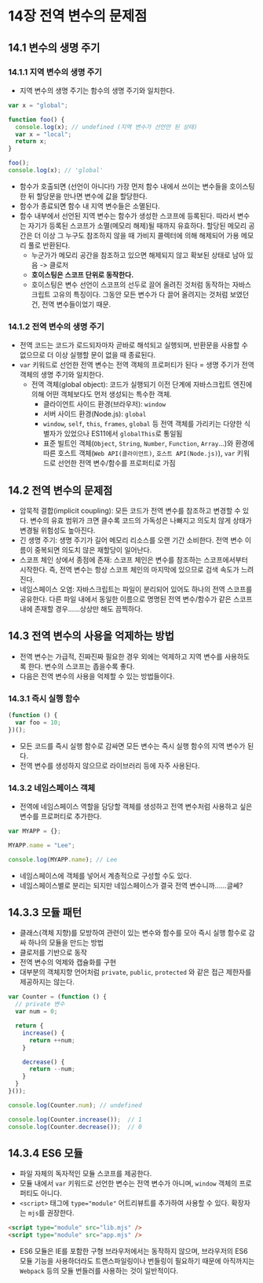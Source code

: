 # 14장 전역 변수의 문제점

## 14.1 변수의 생명 주기

### 14.1.1 지역 변수의 생명 주기

- 지역 변수의 생명 주기는 함수의 생명 주기와 일치한다.

```javascript
var x = "global";

function foo() {
  console.log(x); // undefined (지역 변수가 선언만 된 상태)
  var x = "local";
  return x;
}

foo();
console.log(x); // 'global'
```

- 함수가 호출되면 (선언이 아니다!) 가장 먼저 함수 내에서 쓰이는 변수들을 호이스팅한 뒤 할당문을 만나면 변수에 값을 할당한다.
- 함수가 종료되면 함수 내 지역 변수들은 소멸된다.
- 함수 내부에서 선언된 지역 변수는 함수가 생성한 스코프에 등록된다. 따라서 변수는 자기가 등록된 스코프가 소멸(메모리 해제)될 때까지 유효하다. 할당된 메모리 공간은 더 이상 그 누구도 참조하지 않을 때 가비지 콜렉터에 의해 해제되어 가용 메모리 풀로 반환된다.
  - 누군가가 메모리 공간을 참조하고 있으면 해제되지 않고 확보된 상태로 남아 있음 -> 클로저
  - **호이스팅은 스코프 단위로 동작한다.**
  - 호이스팅은 변수 선언이 스코프의 선두로 끌어 올려진 것처럼 동작하는 자바스크립트 고유의 특징이다. 그동안 모든 변수가 다 끌어 올려지는 것처럼 보였던 건, 전역 변수들이었기 때문.

### 14.1.2 전역 변수의 생명 주기

- 전역 코드는 코드가 로드되자마자 곧바로 해석되고 실행되며, 반환문을 사용할 수 없으므로 더 이상 실행할 문이 없을 때 종료된다.
- `var` 키워드로 선언한 전역 변수는 전역 객체의 프로퍼티가 된다 = 생명 주기가 전역 객체의 생명 주기와 일치한다.
  - 전역 객체(global object): 코드가 실행되기 이전 단계에 자바스크립트 엔진에 의해 어떤 객체보다도 먼저 생성되는 특수한 객체.
    - 클라이언트 사이드 환경(브라우저): `window`
    - 서버 사이드 환경(Node.js): `global`
    - `window`, `self`, `this`, `frames`, `global` 등 전역 객체를 가리키는 다양한 식별자가 있었으나 ES11에서 `globalThis`로 통일됨
    - 표준 빌트인 객체(`Object`, `String`, `Number`, `Function`, `Array`...)와 환경에 따른 호스트 객체(`Web API(클라이언트)`, `호스트 API(Node.js)`), `var` 키워드로 선언한 전역 변수/함수를 프로퍼티로 가짐

## 14.2 전역 변수의 문제점

- 암묵적 결합(implicit coupling): 모든 코드가 전역 변수를 참조하고 변경할 수 있다. 변수의 유효 범위가 크면 클수록 코드의 가독성은 나빠지고 의도치 않게 상태가 변경될 위험성도 높아진다.
- 긴 생명 주기: 생명 주기가 길어 메모리 리소스를 오랜 기간 소비한다. 전역 변수 이름이 중복되면 의도치 않은 재할당이 일어난다.
- 스코프 체인 상에서 종점에 존재: 스코프 체인은 변수를 참조하는 스코프에서부터 시작한다. 즉, 전역 변수는 항상 스코프 체인의 마지막에 있으므로 검색 속도가 느려진다.
- 네임스페이스 오염: 자바스크립트는 파일이 분리되어 있어도 하나의 전역 스코프를 공유한다. 다른 파일 내에서 동일한 이름으로 명명된 전역 변수/함수가 같은 스코프 내에 존재할 경우……상상만 해도 끔찍하다.

## 14.3 전역 변수의 사용을 억제하는 방법

- 전역 변수는 가급적, 진짜진짜 필요한 경우 외에는 억제하고 지역 변수를 사용하도록 한다. 변수의 스코프는 좁을수록 좋다.
- 다음은 전역 변수의 사용을 억제할 수 있는 방법들이다.

### 14.3.1 즉시 실행 함수

```javascript
(function () {
  var foo = 10;
})();
```

- 모든 코드를 즉시 실행 함수로 감싸면 모든 변수는 즉시 실행 함수의 지역 변수가 된다.
- 전역 변수를 생성하지 않으므로 라이브러리 등에 자주 사용된다.

### 14.3.2 네임스페이스 객체

- 전역에 네임스페이스 역할을 담당할 객체를 생성하고 전역 변수처럼 사용하고 싶은 변수를 프로퍼티로 추가한다.

```javascript
var MYAPP = {};

MYAPP.name = "Lee";

console.log(MYAPP.name); // Lee
```

- 네임스페이스에 객체를 넣어서 계층적으로 구성할 수도 있다.
- 네임스페이스별로 분리는 되지만 네임스페이스가 결국 전역 변수니까……글쎄?

## 14.3.3 모듈 패턴

- 클래스(객체 지향)를 모방하여 관련이 있는 변수와 함수를 모아 즉시 실행 함수로 감싸 하나의 모듈을 만드는 방법
- 클로저를 기반으로 동작
- 전역 변수의 억제와 캡슐화를 구현
- 대부분의 객체지향 언어처럼 `private`, `public`, `protected` 와 같은 접근 제한자를 제공하지는 않는다.

```javascript
var Counter = (function () {
  // private 변수
  var num = 0;

  return {
    increase() {
      return ++num;
    }

    decrease() {
      return --num;
    }
  }
}());

console.log(Counter.num); // undefined

console.log(Counter.increase());  // 1
console.log(Counter.decrease());  // 0
```

## 14.3.4 ES6 모듈

- 파일 자체의 독자적인 모듈 스코프를 제공한다.
- 모듈 내에서 `var` 키워드로 선언한 변수는 전역 변수가 아니며, `window` 객체의 프로퍼티도 아니다.
- `<script>` 태그에 `type="module"` 어트리뷰트를 추가하여 사용할 수 있다. 확장자는 `mjs`를 권장한다.

```html
<script type="module" src="lib.mjs" />
<script type="module" src="app.mjs" />
```

- ES6 모듈은 IE를 포함한 구형 브라우저에서는 동작하지 않으며, 브라우저의 ES6 모듈 기능을 사용하더라도 트랜스파일링이나 번들링이 필요하기 때문에 아직까지는 `Webpack` 등의 모듈 번들러를 사용하는 것이 일반적이다.
